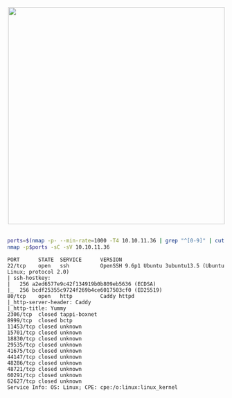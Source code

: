 <div align=center>
  <img src="https://github.com/user-attachments/assets/a475c06b-f2dc-4c07-91d7-bf7e2bcaa6d4" width="500">
</div>

<br>

```bash
ports=$(nmap -p- --min-rate=1000 -T4 10.10.11.36 | grep "^[0-9]" | cut -d '/' -f1 | tr '\n' ',' | sed s/,$//)
nmap -p$ports -sC -sV 10.10.11.36
```

```plaintext
PORT      STATE  SERVICE      VERSION
22/tcp    open   ssh          OpenSSH 9.6p1 Ubuntu 3ubuntu13.5 (Ubuntu Linux; protocol 2.0)
| ssh-hostkey: 
|   256 a2ed6577e9c42f134919b0b809eb5636 (ECDSA)
|_  256 bcdf25355c9724f269b4ce6017503cf0 (ED25519)
80/tcp    open   http         Caddy httpd
|_http-server-header: Caddy
|_http-title: Yummy
2306/tcp  closed tappi-boxnet
8999/tcp  closed bctp
11453/tcp closed unknown
15701/tcp closed unknown
18830/tcp closed unknown
29535/tcp closed unknown
41675/tcp closed unknown
44147/tcp closed unknown
48286/tcp closed unknown
48721/tcp closed unknown
60291/tcp closed unknown
62627/tcp closed unknown
Service Info: OS: Linux; CPE: cpe:/o:linux:linux_kernel
```

